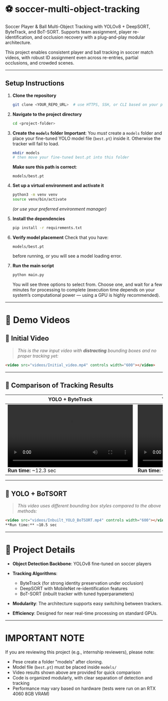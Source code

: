 

# ⚽ soccer-multi-object-tracking

Soccer Player & Ball Multi-Object Tracking with YOLOv8 + DeepSORT, ByteTrack, and BoT-SORT. Supports team assignment, player re-identification, and occlusion recovery with a plug-and-play modular architecture.

This project enables consistent player and ball tracking in soccer match videos, with robust ID assignment even across re-entries, partial occlusions, and crowded scenes.

---

## Setup Instructions

1. **Clone the repository**

   ```bash
   git clone <YOUR_REPO_URL>  # use HTTPS, SSH, or CLI based on your preference
   ```

2. **Navigate to the project directory**

   ```bash
   cd <project-folder>
   ```

3. **Create the `models` folder**
    **Important**: You *must* create a `models` folder and place your fine-tuned YOLO model file (`best.pt`) inside it. Otherwise the tracker will fail to load.

   ```bash
   mkdir models
   # then move your fine-tuned best.pt into this folder
   ```

   **Make sure this path is correct**:

   ```
   models/best.pt
   ```

4. **Set up a virtual environment and activate it**

   ```bash
   python3 -m venv venv
   source venv/bin/activate
   ```

   *(or use your preferred environment manager)*

5. **Install the dependencies**

   ```bash
   pip install -r requirements.txt
   ```

6. **Verify model placement**
   Check that you have:

   ```
   models/best.pt
   ```

   before running, or you will see a model loading error.

7. **Run the main script**

   ```bash
   python main.py
   ```

   You will see three options to select from. Choose one, and wait for a few minutes for processing to complete (execution time depends on your system’s computational power — using a GPU is highly recommended).

---

# 🎥 Demo Videos

## 📌 Initial Video

> *This is the raw input video with **distracting** bounding boxes and no proper tracking yet:*

```html
<video src="videos/Initial_video.mp4" controls width="600"></video>
```

---

## 📌 Comparison of Tracking Results

| YOLO + ByteTrack                                                                                 | YOLO + DeepSORT (MobileNet)                                                                               |
| ------------------------------------------------------------------------------------------------ | --------------------------------------------------------------------------------------------------------- |
| <video src="videos/YOLO_ByteTrack.mp4" controls width="400"></video><br>**Run time:** \~12.3 sec | <video src="videos/YOLO_DeepSORT_Mobilenet.mp4" controls width="400"></video><br>**Run time:** \~15.8 sec |

---

## 📌 YOLO + BoTSORT

> *This video uses different bounding box styles compared to the above methods:*

```html
<video src="videos/Inbuilt_YOLO_BoTSORT.mp4" controls width="600"></video><br>
**Run time:** ~10.5 sec
```

---

# 📝 Project Details

* **Object Detection Backbone**: YOLOv8 fine-tuned on soccer players
* **Tracking Algorithms**:

  * ByteTrack (for strong identity preservation under occlusion)
  * DeepSORT with MobileNet re-identification features
  * BoT-SORT (inbuilt tracker with tuned hyperparameters)
* **Modularity**: The architecture supports easy switching between trackers.
* **Efficiency**: Designed for near real-time processing on standard GPUs.

---

# IMPORTANT NOTE

If you are reviewing this project (e.g., internship reviewers), please note:

* Pese create a folder "models" after cloning.
* Model file (`best.pt`) must be placed inside `models/`
* Video results shown above are provided for quick comparison
* Code is organized modularly, with clear separation of detection and tracking
* Performance may vary based on hardware (tests were run on an RTX 4060 8GB VRAM)

